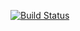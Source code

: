 [![Build Status](https://travis-ci.com/ManitKSoni/CSE110-Lab5.svg?branch=main)](https://travis-ci.com/ManitKSoni/CSE110-Lab5)